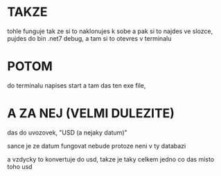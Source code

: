 # TAKZE

tohle funguje tak ze si to naklonujes k sobe a pak si to najdes ve slozce, pujdes do bin .net7 debug, a tam si to otevres v terminalu

# POTOM

do terminalu napises start a tam das ten exe file, 

# A ZA NEJ (VELMI DULEZITE)

das do uvozovek, "USD (a nejaky datum)"

sance je ze datum fungovat nebude protoze neni v ty databazi

a vzdycky to konvertuje do usd, takze je taky celkem jedno co das misto toho usd
